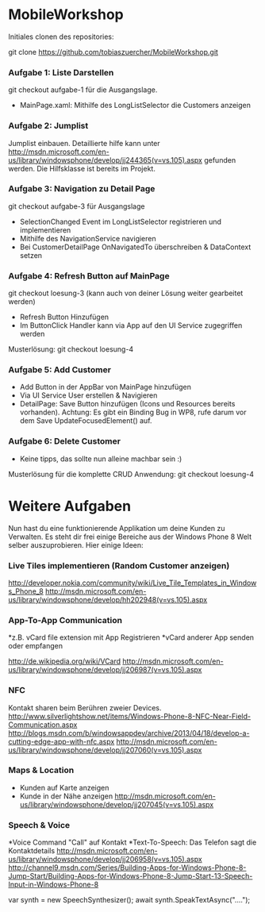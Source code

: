 MobileWorkshop
==============

Initiales clonen des repositories:

git clone https://github.com/tobiaszuercher/MobileWorkshop.git

### Aufgabe 1: Liste Darstellen

git checkout aufgabe-1 für die Ausgangslage.
* MainPage.xaml: Mithilfe des LongListSelector die Customers anzeigen

### Aufgabe 2: Jumplist
Jumplist einbauen. Detaillierte hilfe kann unter http://msdn.microsoft.com/en-us/library/windowsphone/develop/jj244365(v=vs.105).aspx gefunden werden. Die Hilfsklasse ist bereits im Projekt.

### Aufgabe 3: Navigation zu Detail Page

git checkout aufgabe-3 für Ausgangslage

* SelectionChanged Event im LongListSelector registrieren und implementieren
* Mithilfe des NavigationService navigieren
* Bei CustomerDetailPage OnNavigatedTo überschreiben & DataContext setzen


### Aufgabe 4: Refresh Button auf MainPage
git checkout loesung-3 (kann auch von deiner Lösung weiter gearbeitet werden)

* Refresh Button Hinzufügen
* Im ButtonClick Handler kann via App auf den UI Service zugegriffen werden

Musterlösung: git checkout loesung-4

### Aufgabe 5: Add Customer

* Add Button in der AppBar von MainPage hinzufügen
* Via UI Service User erstellen & Navigieren
* DetailPage: Save Button hinzufügen (Icons und Resources bereits vorhanden). Achtung: Es gibt ein Binding Bug in WP8, rufe darum vor dem Save UpdateFocusedElement() auf.

### Aufgabe 6: Delete Customer
* Keine tipps, das sollte nun alleine machbar sein :)

Musterlösung für die komplette CRUD Anwendung: git checkout loesung-4

# Weitere Aufgaben

Nun hast du eine funktionierende Applikation um deine Kunden zu Verwalten. Es steht dir frei einige Bereiche aus der Windows Phone 8 Welt selber auszuprobieren. Hier einige Ideen:

### Live Tiles implementieren (Random Customer anzeigen)
http://developer.nokia.com/community/wiki/Live_Tile_Templates_in_Windows_Phone_8
http://msdn.microsoft.com/en-us/library/windowsphone/develop/hh202948(v=vs.105).aspx

### App-To-App Communication
*z.B. vCard file extension mit App Registrieren
*vCard anderer App senden oder empfangen

http://de.wikipedia.org/wiki/VCard
http://msdn.microsoft.com/en-us/library/windowsphone/develop/jj206987(v=vs.105).aspx

### NFC
Kontakt sharen beim Berühren zweier Devices.
http://www.silverlightshow.net/items/Windows-Phone-8-NFC-Near-Field-Communication.aspx
http://blogs.msdn.com/b/windowsappdev/archive/2013/04/18/develop-a-cutting-edge-app-with-nfc.aspx
http://msdn.microsoft.com/en-us/library/windowsphone/develop/jj207060(v=vs.105).aspx

### Maps & Location
* Kunden auf Karte anzeigen
* Kunde in der Nähe anzeigen
http://msdn.microsoft.com/en-us/library/windowsphone/develop/jj207045(v=vs.105).aspx

### Speech & Voice
*Voice Command "Call" auf Kontakt
*Text-To-Speech: Das Telefon sagt die Kontaktdetails
http://msdn.microsoft.com/en-us/library/windowsphone/develop/jj206958(v=vs.105).aspx
http://channel9.msdn.com/Series/Building-Apps-for-Windows-Phone-8-Jump-Start/Building-Apps-for-Windows-Phone-8-Jump-Start-13-Speech-Input-in-Windows-Phone-8

var synth = new SpeechSynthesizer();
await synth.SpeakTextAsync("....");



